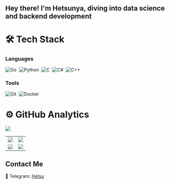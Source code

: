## Hey there! I'm Hetsunya, diving into data science and backend development

# 🛠 Tech Stack

### Languages

![Go](https://img.shields.io/badge/Go-00ADD8?style=for-the-badge&logo=go&logoColor=white)&nbsp;
![Python](https://img.shields.io/badge/Python-3776AB?style=for-the-badge&logo=python&logoColor=white)&nbsp;
![C](https://img.shields.io/badge/C-A8B9CC?style=for-the-badge&logo=c&logoColor=white)&nbsp;
![C#](https://img.shields.io/badge/C%23-239120?style=for-the-badge&logo=c-sharp&logoColor=white)&nbsp;
![C++](https://img.shields.io/badge/C%2B%2B-00599C?style=for-the-badge&logo=c%2B%2B&logoColor=white)&nbsp;

### Tools
![Git](https://img.shields.io/badge/Git-F05032?style=for-the-badge&logo=git&logoColor=white)&nbsp;
![Docker](https://img.shields.io/badge/docker%20-%230db7ed.svg?&style=for-the-badge&logo=docker&logoColor=white)&nbsp;

# ⚙️ GitHub Analytics

<table>
  <tr>
      <img src="https://github-profile-summary-cards.vercel.app/api/cards/profile-details?username=hetsunya&theme=transparent" />
  </tr>
  <tr>
    <td>
      <img src="https://github-profile-summary-cards.vercel.app/api/cards/most-commit-language?username=hetsunya&theme=transparent" />
    </td>
    <td>
      <img src="https://github-profile-summary-cards.vercel.app/api/cards/repos-per-language?username=hetsunya&theme=transparent" />
    </td>
  </tr>
  <tr>
    <td>
      <img src="https://github-profile-summary-cards.vercel.app/api/cards/stats?username=hetsunya&theme=transparent" />
    </td>
    <td>
      <img src="https://github-profile-summary-cards.vercel.app/api/cards/productive-time?username=hetsunya&theme=transparent" />
    </td>
  </tr>
</table>



## Contact Me

📱 Telegram: [Hetsu](https://t.me/permabanxdd)
